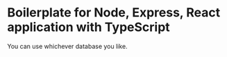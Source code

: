 # Boilerplate for Node, Express, React application with TypeScript

You can use whichever database you like.

